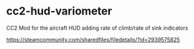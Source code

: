 # cc2-hud-variometer
CC2 Mod for the aircraft HUD adding rate of climb/rate of sink indicators

https://steamcommunity.com/sharedfiles/filedetails/?id=2939575825
